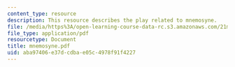 ```yaml
---
content_type: resource
description: This resource describes the play related to mnemosyne.
file: /media/https%3A/open-learning-course-data-rc.s3.amazonaws.com/21m-604-playwriting-i-spring-2005/aba97406e37dcdbae05c4978f91f4227_mnemosyne.pdf
file_type: application/pdf
resourcetype: Document
title: mnemosyne.pdf
uid: aba97406-e37d-cdba-e05c-4978f91f4227
---
```

